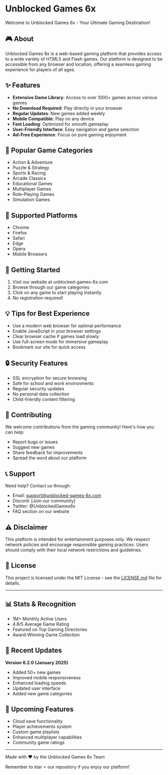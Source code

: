# Unblocked Games 6x

Welcome to Unblocked Games 6x - Your Ultimate Gaming Destination!

## 🎮 About

Unblocked Games 6x is a web-based gaming platform that provides access to a wide variety of HTML5 and Flash games. Our platform is designed to be accessible from any browser and location, offering a seamless gaming experience for players of all ages.

## ✨ Features

- **Extensive Game Library**: Access to over 1000+ games across various genres
- **No Download Required**: Play directly in your browser
- **Regular Updates**: New games added weekly
- **Mobile Compatible**: Play on any device
- **Fast Loading**: Optimized for smooth gameplay
- **User-Friendly Interface**: Easy navigation and game selection
- **Ad-Free Experience**: Focus on pure gaming enjoyment

## 🎯 Popular Game Categories

- Action & Adventure
- Puzzle & Strategy
- Sports & Racing
- Arcade Classics
- Educational Games
- Multiplayer Games
- Role-Playing Games
- Simulation Games

## 📱 Supported Platforms

- Chrome
- Firefox
- Safari
- Edge
- Opera
- Mobile Browsers

## 🚀 Getting Started

1. Visit our website at unblocked-games-6x.com
2. Browse through our game categories
3. Click on any game to start playing instantly
4. No registration required!

## 💡 Tips for Best Experience

- Use a modern web browser for optimal performance
- Enable JavaScript in your browser settings
- Clear browser cache if games load slowly
- Use full-screen mode for immersive gameplay
- Bookmark our site for quick access

## 🔒 Security Features

- SSL encryption for secure browsing
- Safe for school and work environments
- Regular security updates
- No personal data collection
- Child-friendly content filtering

## 🤝 Contributing

We welcome contributions from the gaming community! Here's how you can help:

- Report bugs or issues
- Suggest new games
- Share feedback for improvements
- Spread the word about our platform

## 📞 Support

Need help? Contact us through:

- Email: support@unblocked-games-6x.com
- Discord: [Join our community]
- Twitter: @UnblockedGames6x
- FAQ section on our website

## ⚠️ Disclaimer

This platform is intended for entertainment purposes only. We respect network policies and encourage responsible gaming practices. Users should comply with their local network restrictions and guidelines.

## 📄 License

This project is licensed under the MIT License - see the [LICENSE.md](LICENSE.md) file for details.

---

## 📊 Stats & Recognition

- 1M+ Monthly Active Users
- 4.8/5 Average Game Rating
- Featured on Top Gaming Directories
- Award-Winning Game Collection

## 🔄 Recent Updates

**Version 6.2.0 (January 2025)**
- Added 50+ new games
- Improved mobile responsiveness
- Enhanced loading speeds
- Updated user interface
- Added new game categories

## 🎯 Upcoming Features

- Cloud save functionality
- Player achievements system
- Custom game playlists
- Enhanced multiplayer capabilities
- Community game ratings

---

Made with ❤️ by the Unblocked Games 6x Team

Remember to star ⭐ our repository if you enjoy our platform!
